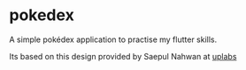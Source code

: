 # pokedex

A simple pokédex application to practise my flutter skills.

Its based on this design provided by Saepul Nahwan at [uplabs](https://www.uplabs.com/posts/pokedex-app)

[app]: https://assets.materialup.com/uploads/7f1c1db6-86fd-449e-b836-336a31b23a75/preview.png
